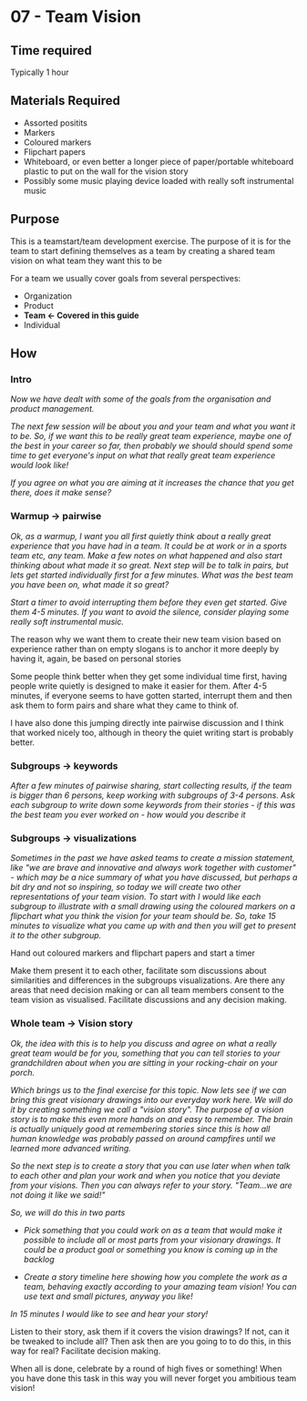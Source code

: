 # 07 - Team Vision

## Time required

Typically 1 hour

## Materials Required

- Assorted positits
- Markers
- Coloured markers
- Flipchart papers
- Whiteboard, or even better a longer piece of paper/portable whiteboard plastic to put on the wall for the vision story
- Possibly some music playing device loaded with really soft instrumental music

## Purpose

This is a teamstart/team development exercise. The purpose of it is for the team to start defining themselves as a team by creating a shared team vision on what team they want this to be

For a team we usually cover goals from several perspectives:

- Organization
- Product
- **Team &lt;- Covered in this guide**
- Individual

## How

### Intro

*Now we have dealt with some of the goals from the organisation and product management.*

*The next few session will be about you and your team and what you want it to be. So, if we want this to be really  great team experience, maybe one of the best in your career so far, then probably we should should spend some time to get everyone's input on what that really great team experience would look like!*

*If you agree on what you are aiming at it increases the chance that you get there, does it make sense?*


### Warmup -&gt; pairwise

*Ok, as a warmup, I want you all first quietly think about a really great experience that you have had in a team. It could be at work or in a sports team etc, any team. Make a few notes on what happened and also start thinking about what made it so great. Next step will be to talk in pairs, but lets get started individually first for a few minutes. What was the best team you have been on, what made it so great?*

*Start a timer to avoid interrupting them before they even get started. Give them 4-5 minutes. If you want to avoid the silence, consider playing some really soft instrumental music.*

The reason why we want them to create their new team vision based on experience rather than on empty slogans is to anchor it more deeply by having it, again, be based on personal stories

Some people think better when they get some individual time first, having people write quietly is designed to make it easier for them. After 4-5 minutes, if everyone seems to have gotten started, interrupt them and then ask them to form pairs and share what they came to think of.

I have also done this jumping directly inte pairwise discussion and I think that worked nicely too, although in theory the quiet writing start is probably better.

### Subgroups -&gt; keywords

*After a few minutes of pairwise sharing, start collecting results, if the team is bigger than 6 persons, keep working with subgroups of 3-4 persons. Ask each subgroup to write down some keywords from their stories - if this was the best team you ever worked on - how would you describe it*

### Subgroups -&gt; visualizations

*Sometimes in the past we have asked teams to create a mission statement, like "we are brave and innovative and always work together with customer" - which may be a nice summary of what you have discussed, but perhaps a bit dry and not so inspiring, so today we will create two other representations of your team vision. To start with I would like each subgroup to illustrate with a small drawing using the coloured markers on a flipchart what you think the vision for your team should be. So, take 15 minutes to visualize what you came up with and then you will get to present it to the other subgroup.*

Hand out coloured markers and flipchart papers and start a timer

Make them present it to each other, facilitate som discussions about similarities and differences in the subgroups visualizations. Are there any areas that need decision making or can all team members consent to the team vision as visualised. Facilitate discussions and any decision making.

### Whole team -&gt; Vision story

*Ok, the idea with this is to help you discuss and agree on what a really great team would be for you, something that you can tell stories to your grandchildren about when you are sitting in your rocking-chair on your porch.*

*Which brings us to the final exercise for this topic. Now lets see if we can bring this great visionary drawings into our everyday work here. We will do it by creating something we call a "vision story". The purpose of a vision story is to make this even more hands on and easy to remember. The brain is actually uniquely good at remembering stories since this is how all human knowledge was probably passed on around campfires until we learned more advanced writing.*

*So the next step is to create a story that you can use later when when talk to each other and plan your work and when you notice that you deviate from your visions. Then you can always refer to your story. "Team...we are not doing it like we said!"*

*So, we will do this in two parts*

- *Pick something that you could work on as a team that would make it possible to include all or most parts from your visionary drawings. It could be a product goal or something you know is coming up in the backlog*
    
- *Create a story timeline here showing how you complete the work as a team, behaving exactly according to your amazing team vision! You can use text and small pictures, anyway you like!*

*In 15 minutes I would like to see and hear your story!*

Listen to their story, ask them if it covers the vision drawings? If not, can it be tweaked to include all? Then ask then are you going to to do this, in this way for real? Facilitate decision making.

When all is done, celebrate by a round of high fives or something! When you have done this task in this way you will never forget you ambitious team vision!
